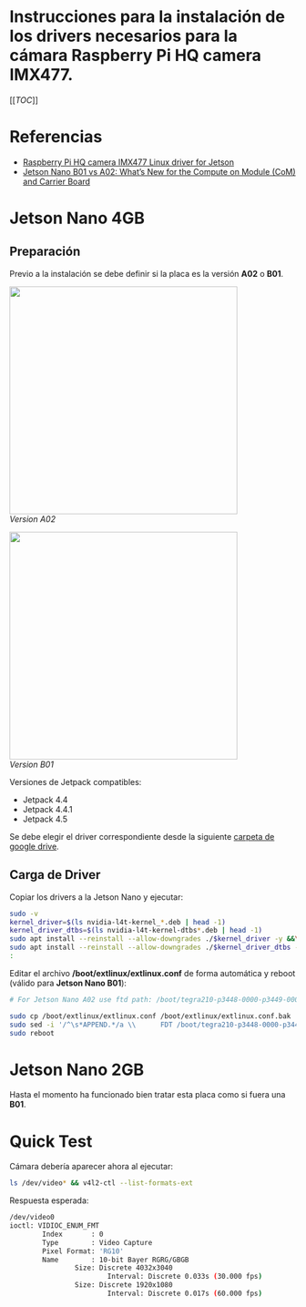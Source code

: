 # Instrucciones para la instalación de los drivers necesarios para la cámara **Raspberry Pi HQ camera IMX477**.

[[_TOC_]]

# Referencias

* [Raspberry Pi HQ camera IMX477 Linux driver for Jetson](https://developer.ridgerun.com/wiki/index.php?title=Raspberry_Pi_HQ_camera_IMX477_Linux_driver_for_Jetson)
* [Jetson Nano B01 vs A02: What’s New for the Compute on Module (CoM) and Carrier Board](https://www.arducam.com/nvidia-jetson-nano-b01-update-dual-camera/)

# Jetson Nano 4GB

## Preparación

Previo a la instalación se debe definir si la placa es la versión **A02** o **B01**.

<img src="./img/nvidia-jetson-nano-a02-pinout.jpg" width="400"><br>
_Version A02_

<img src="./img/nvidia-jetson-nano-b01-pinout.jpg" width="400"><br>
_Version B01_


Versiones de Jetpack compatibles:
*  Jetpack 4.4
*  Jetpack 4.4.1
*  Jetpack 4.5

Se debe elegir el driver correspondiente desde la siguiente [carpeta de google drive](https://drive.google.com/drive/folders/17SJ0NNSi0xiL7w8lVUtNzvAZ8Sm3Oggu).

## Carga de Driver

Copiar los drivers a la Jetson Nano y ejecutar:

```bash
sudo -v
kernel_driver=$(ls nvidia-l4t-kernel_*.deb | head -1)
kernel_driver_dtbs=$(ls nvidia-l4t-kernel-dtbs*.deb | head -1)
sudo apt install --reinstall --allow-downgrades ./$kernel_driver -y &&\
sudo apt install --reinstall --allow-downgrades ./$kernel_driver_dtbs -y
:


```

Editar el archivo **/boot/extlinux/extlinux.conf** de forma automática y reboot (válido para **Jetson Nano B01**):
```bash
# For Jetson Nano A02 use ftd path: /boot/tegra210-p3448-0000-p3449-0000-a02.dtb

sudo cp /boot/extlinux/extlinux.conf /boot/extlinux/extlinux.conf.bak
sudo sed -i '/^\s*APPEND.*/a \\      FDT /boot/tegra210-p3448-0000-p3449-0000-b00.dtb' /boot/extlinux/extlinux.conf
sudo reboot


```

# Jetson Nano 2GB

Hasta el momento ha funcionado bien tratar esta placa como si fuera una **B01**.

# Quick Test

Cámara debería aparecer ahora al ejecutar:
```bash
ls /dev/video* && v4l2-ctl --list-formats-ext
```

Respuesta esperada:
```bash
/dev/video0
ioctl: VIDIOC_ENUM_FMT
        Index       : 0
        Type        : Video Capture
        Pixel Format: 'RG10'
        Name        : 10-bit Bayer RGRG/GBGB
                Size: Discrete 4032x3040
                        Interval: Discrete 0.033s (30.000 fps)
                Size: Discrete 1920x1080
                        Interval: Discrete 0.017s (60.000 fps)
```


